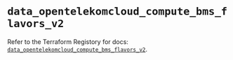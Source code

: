 # `data_opentelekomcloud_compute_bms_flavors_v2`

Refer to the Terraform Registory for docs: [`data_opentelekomcloud_compute_bms_flavors_v2`](https://www.terraform.io/docs/providers/opentelekomcloud/d/compute_bms_flavors_v2).
